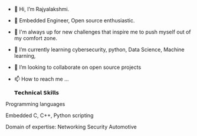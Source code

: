 - 👋 Hi, I’m Rajyalakshmi.
- 🔭 Embedded Engineer, Open source enthusiastic.
- 👀 I'm always up for new challenges that inspire me to push myself out of my comfort zone.
- 🌱 I’m currently learning cybersecurity, python, Data Science, Machine learning, 
- 💞️ I’m looking to collaborate on open source projects
- 📫 How to reach me ...
  
  𝗧𝗲𝗰𝗵𝗻𝗶𝗰𝗮𝗹 𝗦𝗸𝗶𝗹𝗹𝘀

Programming languages

Embedded C, C++, Python scripting

Domain of expertise:
Networking
Security
Automotive
